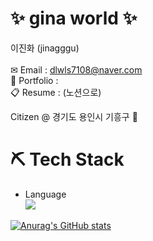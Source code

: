 <h1>✨ gina world ✨</h1>

<!--
**jinaggu/jinaggu** is a ✨ _special_ ✨ repository because its `README.md` (this file) appears on your GitHub profile.

Here are some ideas to get you started:

- 🔭 I’m currently working on ...
- 🌱 I’m currently learning ...
- 👯 I’m looking to collaborate on ...
- 🤔 I’m looking for help with ...
- 💬 Ask me about ...
- 📫 How to reach me: ...
- 😄 Pronouns: ...
- ⚡ Fun fact: ...
-->


이진화 (jinagggu) <br/>
<br/>
✉ Email : dlwls7108@naver.com <br/>
📰 Portfolio : <br/>
📋 Resume : (노션으로) <br/>

Citizen @ 경기도 용인시 기흥구 🏡


<h1>⛏ Tech Stack</h1>
<ul>
  <li>Language<br/>
  <img src="https://img.shields.io/badge/java-007396?style=flat-square&logo=java&logoColor=white"/></li>
</ul>

[![Anurag's GitHub stats](https://github-readme-stats.vercel.app/api?username=jinaggu)](https://github.com/jinaggu/github-readme-stats)
